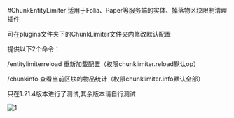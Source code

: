 #ChunkEntityLimiter
适用于Folia、Paper等服务端的实体、掉落物区块限制清理插件

可在plugins文件夹下的ChunkLimiter文件夹内修改默认配置

提供以下2个命令：

/entitylimiterreload 重新加载配置（权限chunklimiter.reload默认op）

/chunkinfo 查看当前区块的物品统计（权限chunklimiter.info默认全部）

只在1.21.4版本进行了测试,其余版本请自行测试

![1](https://github.com/user-attachments/assets/d15a3c19-7dde-44f8-94d3-39242f383c53)
